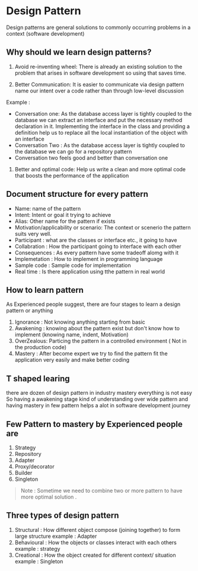 # Design Pattern

Design patterns are general solutions to commonly occurring problems in a context (software development)

## Why should we learn design patterns?

1. Avoid re-inventing wheel: There is already an existing solution to the problem that arises in software development so using that saves time.

1. Better Communication: It is easier to communicate via design pattern name our intent over a code rather than through low-level discussion

 Example : 
- Conversation one: As the database access layer is tightly coupled to the database we can extract an interface and put the necessary method declaration in it. Implementing the interface in the class and providing a definition help us to replace all the local instantiation of the object with an interface 
- Conversation Two : As the database access layer is tightly coupled to the database we can go for a repository pattern
- Conversation two feels good and better than conversation one

1. Better and optimal code: Help us write a clean and more optimal code that boosts the performance of the application

## Document structure for every pattern

- Name: name of the pattern
- Intent: Intent or goal it trying to achieve
- Alias: Other name for the pattern if exists
- Motivation/applicability or scenario: The context or scenerio the pattern suits very well.
- Participant : what are the classes or interface etc., it going to have
- Collabration : How the participant going to interface with each other
- Consequences : As every pattern have some tradeoff alomg with it
- Implemetation : How to implement in programming language 
- Sample code : Sample code for implementation
- Real time : Is there application using tthe pattern in real world

## How to learn pattern

As Experienced people suggest, there are four stages to learn a design pattern or anything

1. Ignorance : Not knowing anything starting from basic  
1. Awakening : knowing about the pattern exist but don't know how to implement (knowing name, indent, Motivation)
1. OverZealous: Particing the pattern in a controlled environment ( Not in the production code)
1.  Mastery : After become expert we try to find the pattern fit the application very easily and make better coding

## T shaped learing

there are dozen of design pattern in industry mastery everything is not easy
So having a awakening stage kind of understanding over wide pattern and having mastery in few pattern helps a alot in software development journey

## Few Pattern to mastery by Experienced people are

1. Strategy
1. Repository
1. Adapter
1. Proxy/decorator
1. Builder
1. Singleton 

> Note : Sometime we need to combine two or more pattern to have more optimal solution .

## Three types of design pattern

1. Structural : How different object compose (joining together) to form large structure example : Adapter
2. Behavioural : How the objects or classes interact with each others example : strategy
3. Creational : How the object created for different context/ situation example : Singleton